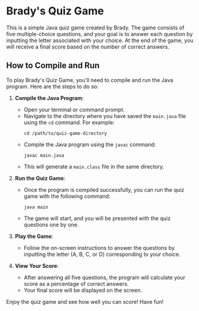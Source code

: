 # Brady's Quiz Game

This is a simple Java quiz game created by Brady. The game consists of five multiple-choice questions, and your goal is to answer each question by inputting the letter associated with your choice. At the end of the game, you will receive a final score based on the number of correct answers.

## How to Compile and Run
To play Brady's Quiz Game, you'll need to compile and run the Java program. Here are the steps to do so:

1. **Compile the Java Program**:
   - Open your terminal or command prompt.
   - Navigate to the directory where you have saved the `main.java` file using the `cd` command. For example:
     ```
     cd /path/to/quiz-game-directory
     ```
   - Compile the Java program using the `javac` command:
     ```
     javac main.java
     ```
   - This will generate a `main.class` file in the same directory.

2. **Run the Quiz Game**:
   - Once the program is compiled successfully, you can run the quiz game with the following command:
     ```
     java main
     ```
   - The game will start, and you will be presented with the quiz questions one by one.

3. **Play the Game**:
   - Follow the on-screen instructions to answer the questions by inputting the letter (A, B, C, or D) corresponding to your choice.

4. **View Your Score**:
   - After answering all five questions, the program will calculate your score as a percentage of correct answers.
   - Your final score will be displayed on the screen.

Enjoy the quiz game and see how well you can score! Have fun!
